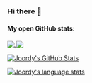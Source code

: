 ### Hi there 👋

<!-- Github stats -->

<!-- #### Connect with me:

[<img align="left" alt="@Joordy_" width="22px" src="https://cdn.jsdelivr.net/npm/simple-icons@v3/icons/instagram.svg"/>][https://www.instagram.com/joordy_] -->

#### My open GitHub stats:

<a href="https://github.com/anuraghazra/convoychat">
  <img align="center" src="https://github-readme-stats.vercel.app/api/top-langs/?username=joordy&layout=compact&langs_count=10&title_color=9E9EFF&border_color=9E9EFF&text_color=433a4bff&hide=procfile"
   />
</a>
   <!-- alt="a visualisation of my most used programming languages. Js comes first, HTML is a close second, SCSS is third, Vue on fourth place and CSS takes fifth place."  -->

<a href="https://github.com/anuraghazra/convoychat">
  <img align="center" src="https://github-readme-stats.vercel.app/api?username=joordy&title_color=9E9EFF&border_color=9E9EFF&text_color=433a4bff&include_all_commits=true&count_private=true" 
  />
</a>
  <!-- alt="a visualisation of my github stats. It states that so far I've got 28 stars, made 1100 commits, 155 Pull Requests, 171 issues and have contributed to 21 projects."  -->

[![Joordy's GitHub Stats](https://github-readme-stats.vercel.app/api?username=joordy&show_icons=true&hide_border=true)](https://github.com/anuraghazra/github-readme-stats)

[![Joordy's language stats](https://github-readme-stats.vercel.app/api/top-langs/?username=joordy&hide=css,html&layout=compact)](https://github.com/anuraghazra/github-readme-stats)

<!--
<img align="left" alt="Joordy's GitHub Stats" src="https://github-readme-stats.vercel.app/api?username=joordy&show_icons=true&hide_border=true">
Most written languages
 [![Top Langs](https://github-readme-stats.vercel.app/api/top-langs/?username=joordy&hide=css,html&layout=compact)](https://github.com/anuraghazra/github-readme-stats)
**joordy/joordy** is a ✨ _special_ ✨ repository because its `README.md` (this file) appears on your GitHub profile.
Here are some ideas to get you started:
- 🔭 I’m currently working on ...
- 🌱 I’m currently learning ...
- 👯 I’m looking to collaborate on ...
- 🤔 I’m looking for help with ...
- 💬 Ask me about ...
- 📫 How to reach me: ...
- 😄 Pronouns: ...
- ⚡ Fun fact: ... -->
